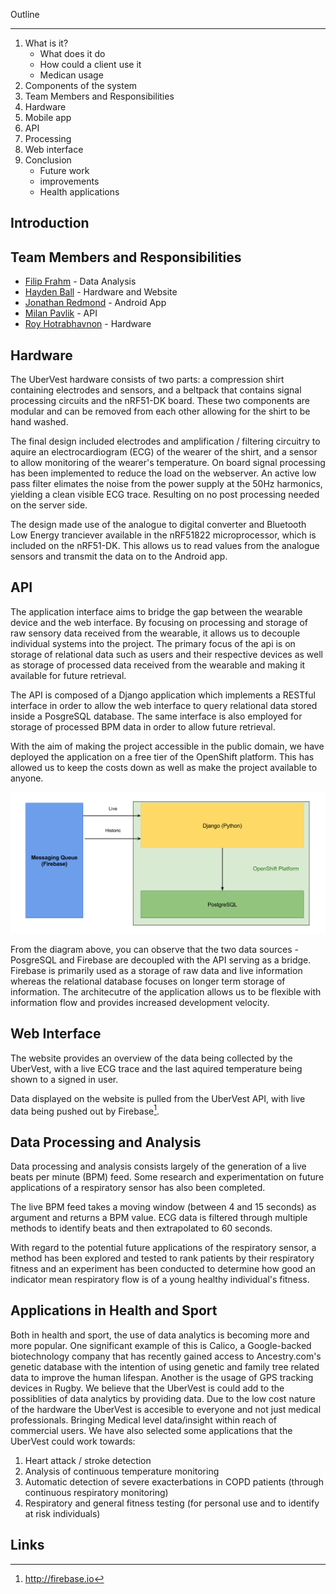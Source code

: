 Outline
____________
1. What is it?
    * What does it do
    * How could a client use it
    * Medican usage
2. Components of the system
3. Team Members and Responsibilities
4. Hardware
5. Mobile app
6. API
7. Processing
8. Web interface
9. Conclusion
    * Future work
    * improvements
    * Health applications

Introduction
------------

Team Members and Responsibilities
------------

* [Filip Frahm](filip.html) - Data Analysis
* [Hayden Ball](hayden.html) - Hardware and Website
* [Jonathan Redmond](jonathan.html) - Android App
* [Milan Pavlik](milan.html) - API
* [Roy Hotrabhavnon](roy.html) - Hardware

Hardware
--------

The UberVest hardware consists of two parts: a compression shirt containing
electrodes and sensors, and a beltpack that contains signal processing circuits
and the nRF51-DK board. These two components are modular and can be removed from each other
allowing for the shirt to be hand washed. 

The final design included electrodes and amplification / filtering circuitry to
aquire an electrocardiogram (ECG) of the wearer of the shirt, and a sensor to
allow monitoring of the wearer's temperature. On board signal processing has been implemented to reduce the load on the webserver. An active low pass filter elimates the noise from the power supply at the 50Hz harmonics, yielding a clean visible ECG trace. Resulting on no post processing needed on the server side.

The design made use of the analogue to digital converter and Bluetooth Low
Energy tranciever available in the nRF51822 microprocessor, which is included
on the nRF51-DK. This allows us to read values from the analogue sensors and
transmit the data on to the Android app. 

 



API
-------------
The application interface aims to bridge the gap between the wearable device and the web interface. By focusing on processing and storage of raw sensory data received from the wearable, it allows us to decouple individual systems into the project. The primary focus of the api is on storage of relational data such as users and their respective devices as well as storage of processed data received from the wearable and making it available for future retrieval.

The API is composed of a Django application which implements a RESTful interface in order to allow the web interface to query relational data stored inside a PosgreSQL database. The same interface is also employed for storage of processed BPM data in order to allow future retrieval.

With the aim of making the project accessible in the public domain, we have deployed the application on a free tier of the OpenShift platform. This has allowed us to keep the costs down as well as make the project available to anyone.

![API Architecture](./pictures/api_architecture.png)

From the diagram above, you can observe that the two data sources - PosgreSQL and Firebase are decoupled with the API serving as a bridge. Firebase is primarily used as a storage of raw data and live information whereas the relational database focuses on longer term storage of information. The architecutre of the application allows us to be flexible with information flow and provides increased development velocity.


Web Interface
-------------

The website provides an overview of the data being collected by the UberVest,
with a live ECG trace and the last aquired temperature being shown to a signed
in user.

Data displayed on the website is pulled from the UberVest API, with live data
being pushed out by Firebase[^L1].

Data Processing and Analysis
--------

Data processing and analysis consists largely of the generation of a live beats
per minute (BPM) feed. Some research and experimentation on future applications of a 
respiratory sensor has also been completed.

The live BPM feed takes a moving window (between 4 and 15 seconds) as argument and 
returns a BPM value. ECG data is filtered through multiple methods to identify beats
and then extrapolated to 60 seconds. 

With regard to the potential future applications of the respiratory sensor, a method
has been explored and tested to rank patients by their respiratory fitness and an 
experiment has been conducted to determine how good an indicator mean respiratory flow 
is of a young healthy individual's fitness.

Applications in Health and Sport
--------

Both in health and sport, the use of data analytics is becoming more and more popular. 
One significant example of this is Calico, a Google-backed biotechnology company that 
has recently gained access to Ancestry.com's genetic database with the intention of using
genetic and family tree related data to improve the human lifespan. Another is the usage 
of GPS tracking devices in Rugby. We believe that the UberVest is could add to the 
possiblities of data analytics by providing data. Due to the low cost nature of the hardware
the UberVest is accesible to everyone and not just medical professionals. Bringing Medical level data/insight within reach of commercial users. We have also selected some applications that the UberVest could work towards:  
1. Heart attack / stroke detection  
2. Analysis of continuous temperature monitoring  
3. Automatic detection of severe exacterbations in COPD patients (through continuous respiratory monitoring)  
4. Respiratory and general fitness testing (for personal use and to identify at risk individuals)  

Links
-----

[^L1]: http://firebase.io
